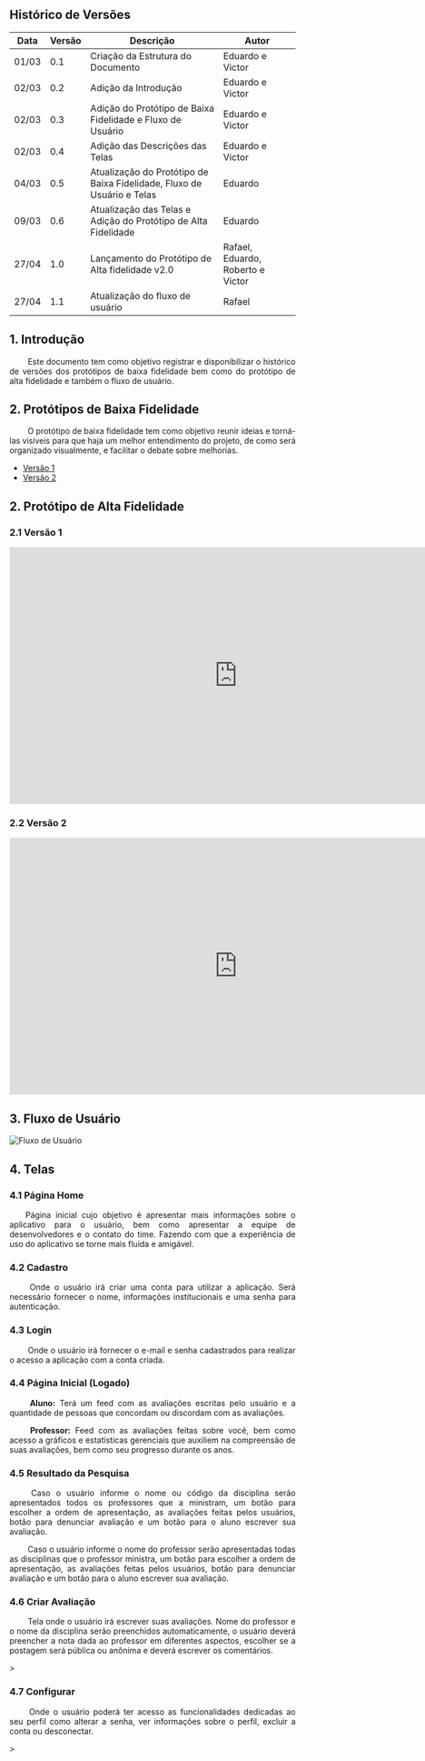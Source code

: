 ## Histórico de Versões

Data|Versão|Descrição|Autor
-|-|-|-
01/03|0.1|Criação da Estrutura do Documento|Eduardo e Victor|
02/03|0.2|Adição da Introdução|Eduardo e Victor|
02/03|0.3|Adição do Protótipo de Baixa Fidelidade e Fluxo de Usuário|Eduardo e Victor|
02/03|0.4|Adição das Descrições das Telas|Eduardo e Victor|
04/03|0.5|Atualização do Protótipo de Baixa Fidelidade, Fluxo de Usuário e Telas|Eduardo|
09/03|0.6|Atualização das Telas e Adição do Protótipo de Alta Fidelidade|Eduardo|
27/04|1.0|Lançamento do Protótipo de Alta fidelidade v2.0| Rafael, Eduardo, Roberto e Victor|
27/04|1.1|Atualização do fluxo de usuário| Rafael|



## 1. <a name="1">Introdução</a>

 <p align = "justify"> &emsp;&emsp; Este documento tem como objetivo registrar e disponibilizar o histórico de versões dos protótipos de baixa fidelidade bem como do protótipo de alta fidelidade e também o fluxo de usuário.</p>

## 2. <a name="2">Protótipos de Baixa Fidelidade</a>

 <p align = "justify"> &emsp;&emsp; O protótipo de baixa fidelidade tem como objetivo reunir ideias e torná-las visíveis para que haja um melhor entendimento do projeto, de como será organizado visualmente, e facilitar o debate sobre melhorias.</p>

 - [Versão 1](https://github.com/fga-eps-mds/2020.2-Anunbis/issues/39#issuecomment-787580528)
 - [Versão 2](https://github.com/fga-eps-mds/2020.2-Anunbis/issues/39#issuecomment-790673259)

## 2. <a name="2">Protótipo de Alta Fidelidade</a>

### 2.1 <a name="2.1">Versão 1</a>


<iframe style="border: 1px solid rgba(0, 0, 0, 0.1);" width="800" height="450" src="https://www.figma.com/embed?embed_host=share&url=https%3A%2F%2Fwww.figma.com%2Ffile%2FNqHjyO26dyCtuC8vnqjSwr%2FPrototipo-Alta-Fidelidade%3Fnode-id%3D60%253A201" allowfullscreen></iframe>

### 2.2 <a name="2.2">Versão 2</a>
<iframe style="border: 1px solid rgba(0, 0, 0, 0.1);" width="800" height="450" src="https://www.figma.com/embed?embed_host=share&url=https%3A%2F%2Fwww.figma.com%2Ffile%2FNqHjyO26dyCtuC8vnqjSwr%2FPrototipo-Alta-Fidelidade%3Fnode-id%3D1187%253A3014" allowfullscreen></iframe>

## 3. <a name="3">Fluxo de Usuário</a>

![Fluxo de Usuário](/2020.2-Anunbis/images/fluxoDeUsuario.jpg)

## 4. <a name="4">Telas</a>

### 4.1 <a name="4.1">Página Home</a>
<p align = "justify"> &emsp;&emsp;Página inicial cujo objetivo é apresentar mais informações sobre o aplicativo para o usuário, bem como apresentar a equipe de desenvolvedores e o contato do time. Fazendo com que a experiência de uso do aplicativo se torne mais fluída e amigável. </p>

### 4.2 <a name="4.2">Cadastro</a>

 <p align = "justify"> &emsp;&emsp; Onde o usuário irá criar uma conta para utilizar a aplicação. Será necessário fornecer o nome, informações institucionais e uma senha para autenticação.</p>

### 4.3 <a name="4.3">Login</a>

 <p align = "justify"> &emsp;&emsp; Onde o usuário irá fornecer o e-mail e senha cadastrados para realizar o acesso a aplicação com a conta criada.</p>

### 4.4 <a name="4.4">Página Inicial (Logado)</a>

 <p align = "justify"> &emsp;&emsp; <b>Aluno:</b> Terá um feed com as avaliações escritas pelo usuário e a quantidade de pessoas que concordam ou discordam com as avaliações.</p>

 <p align = "justify"> &emsp;&emsp; <b>Professor:</b>  Feed com as avaliações feitas sobre você, bem como acesso a gráficos e estatísticas gerenciais que auxiliem na compreensão de suas avaliações, bem como seu progresso durante os anos.</p>

### 4.5 <a name="4.5">Resultado da Pesquisa</a>

 <p align = "justify"> &emsp;&emsp; Caso o usuário informe o nome ou código da disciplina serão apresentados todos os professores que a ministram, um botão para escolher a ordem de apresentação, as avaliações feitas pelos usuários, botão para denunciar avaliação e um botão para o aluno escrever sua avaliação.  </p>
 <p align = "justify"> &emsp;&emsp; Caso o usuário informe o nome do professor serão apresentadas todas as disciplinas que o professor ministra, um botão para escolher a ordem de apresentação, as avaliações feitas pelos usuários, botão para denunciar avaliação e um botão para o aluno escrever sua avaliação.  </p>

### 4.6 <a name="4.6">Criar Avaliação</a>

 <p align = "justify"> &emsp;&emsp; Tela onde o usuário irá escrever suas avaliações. Nome do professor e o nome da disciplina serão preenchidos automaticamente, o usuário deverá preencher a nota dada ao professor em diferentes aspectos, escolher se a postagem será pública ou anônima e deverá escrever os comentários.  </p>>

### 4.7 <a name="4.7">Configurar</a>

 <p align = "justify"> &emsp;&emsp; Onde o usuário poderá ter acesso as funcionalidades dedicadas ao seu perfil como alterar a senha, ver informações sobre o perfil, excluir a conta ou desconectar.  </p>>
